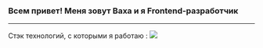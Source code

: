 ### Всем привет! Меня зовут Ваха и я Frontend-разработчик
<hr/>
Стэк технологий, c которыми я работаю :
<img src="https://img.shields.io/badge/-yellow?style=for-the-badge&logo=jss&logoColor=white"/>
